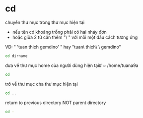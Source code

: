 # cd

chuyển thư mục trong thư mục hiện tại

- nếu tên có khoảng trống phải có hai nháy đơn
- hoặc giữa 2 từ cần thêm "\ " với mỗi một dấu cách tương ứng

VD: " 'tuan thich  gemdino' " hay "tuan\ thich\ \ gemdino"

```bash
cd dirname
```

đưa về thư mục home của người dùng hiện tại# ~ /home/tuana9a

```bash
cd
```

trở về thư mục cha thư mục hiện tại

```bash
cd ..
```

return to previous directory NOT parent directory

```bash
cd -
```
